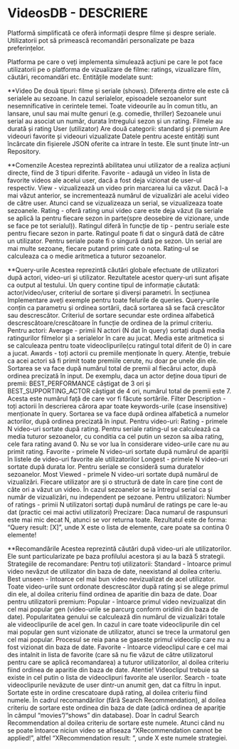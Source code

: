 # VideosDB - DESCRIERE

Platformă simplificată ce oferă informații despre filme și despre seriale.
Utilizatorii pot să primească recomandări personalizate pe baza preferințelor.

Platforma pe care o veți implementa simulează acțiuni pe care le pot face utilizatorii pe o platforma de vizualizare de filme: ratings, vizualizare film, căutări, recomandări etc. Entitățile modelate sunt:

**Video
De două tipuri: filme și seriale (shows). Diferența dintre ele este că serialele au sezoane.
In cazul serialelor, episoadele sezoanelor sunt nesemnificative in cerintele temei.
Toate videourile au în comun titlu, an lansare, unul sau mai multe genuri (e.g. comedie, thriller)
Sezoanele unui serial au asociat un număr, durata întregului sezon și un rating.
Filmele au durată și rating
User (utilizator)
Are două categorii: standard și premium
Are videouri favorite și videouri vizualizate
Datele pentru aceste entități sunt încărcate din fișierele JSON oferite ca intrare în teste. Ele sunt ținute într-un Repository.

**Comenzile
Acestea reprezintă abilitatea unui utilizator de a realiza acțiuni directe, fiind de 3 tipuri diferite.
Favorite - adaugă un video în lista de favorite videos ale acelui user, dacă a fost deja vizionat de user-ul respectiv.
View - vizualizează un video prin marcarea lui ca văzut. Dacă l-a mai văzut anterior, se incrementează numărul de vizualizări ale acelui video de către user. Atunci cand se vizualizeaza un serial, se vizualizeaza toate sezoanele.
Rating - oferă rating unui video care este deja văzut (la seriale se aplică la pentru fiecare sezon in parte(spre deosebire de vizionare, unde se face pe tot serialul)).
Ratingul diferă în funcție de tip - pentru seriale este pentru fiecare sezon in parte.
Ratingul poate fi dat o singură dată de către un utilizator. Pentru seriale poate fi o singură dată pe sezon.
Un serial are mai multe sezoane, fiecare putand primi cate o nota. Rating-ul se calculeaza ca o medie aritmetica a tuturor sezoanelor.

**Query-urile
Acestea reprezintă căutări globale efectuate de utilizatori după actori, video-uri și utilizator. Rezultatele acestor query-uri sunt afișate ca output al testului.
Un query contine tipul de informație căutată: actor/video/user, criteriul de sortare și diverși parametri. În secțiunea Implementare aveți exemple pentru toate felurile de queries. Query-urile conțin ca parametru și ordinea sortării, dacă sortarea să se facă crescător sau descrescător. Criteriul de sortare secundar este ordinea alfabetică descrescătoare/crescătoare în funcție de ordinea de la primul criteriu.
Pentru actori:
  Average - primii N actori (N dat în query) sortați după media ratingurilor filmelor și a serialelor în care au jucat. Media este aritmetica si se calculeaza pentru toate videoclipurile(cu ratingul total diferit de 0) in care a jucat.
  Awards - toți actorii cu premiile menționate în query. Atenție, trebuie ca acei actori să fi primit toate premiile cerute, nu doar pe unele din ele. Sortarea se va face după numărul total de premii al fiecărui actor, după ordinea precizată în input. De exemplu, daca un actor deține doua tipuri de premii: BEST_PERFORMANCE câștigat de 3 ori și BEST_SUPPORTING_ACTOR câștigat de 4 ori, numărul total de premii este 7. Acesta este numărul față de care vor fi făcute sortările.
  Filter Description - toți actorii în descrierea cărora apar toate keywords-urile (case insensitive) menționate în query. Sortarea se va face după ordinea alfabetică a numelor actorilor, după ordinea precizată în input.
Pentru video-uri:
  Rating - primele N video-uri sortate după rating. Pentru seriale rating-ul se calculează ca media tuturor sezoanelor, cu conditia ca cel putin un sezon sa aiba rating, cele fara rating avand 0. Nu se vor lua în considerare video-urile care nu au primit rating.
  Favorite - primele N video-uri sortate după numărul de apariții în listele de video-uri favorite ale utilizatorilor
  Longest - primele N video-uri sortate după durata lor. Pentru seriale se consideră suma duratelor sezoanelor.
  Most Viewed - primele N video-uri sortate după numărul de vizualizări. Fiecare utilizator are și o structură de date în care ține cont de câte ori a văzut un video. În cazul sezoanelor se ia întregul serial ca și număr de vizualizări, nu independent pe sezoane.
Pentru utilizatori:
  Number of ratings - primii N utilizatori sortați după numărul de ratings pe care le-au dat (practic cei mai activi utilizatori)
  Precizare: Daca numarul de raspunsuri este mai mic decat N, atunci se vor returna toate. Rezultatul este de forma: “Query result: [X]”, unde X este o lista de elemente, care poate sa contina 0 elemente!
  
**Recomandările
  Acestea reprezintă căutări după video-uri ale utilizatorilor. Ele sunt particularizate pe baza profilului acestora și au la bază 5 strategii.
Strategiile de recomandare:
  Pentru toți utilizatorii:
    Standard - întoarce primul video nevăzut de utilizator din baza de date, neexistand al doilea criteriu.
    Best unseen - întoarce cel mai bun video nevizualizat de acel utilizator. Toate video-urile sunt ordonate descrescător după rating și se alege primul din ele, al doilea criteriu fiind ordinea de aparitie din baza de date.
  Doar pentru utilizatorii premium:
    Popular - întoarce primul video nevizualizat din cel mai popular gen (video-urile se parcurg conform oridinii din baza de date). Popularitatea genului se calculează din numărul de vizualizări totale ale videoclipurile de acel gen. In cazul in care toate videoclipurile din cel mai popular gen sunt vizionate de utilizator, atunci se trece la urmatorul gen cel mai popular. Procesul se reia pana se gaseste primul videoclip care nu a fost vizionat din baza de date.
    Favorite - întoarce videoclipul care e cel mai des intalnit in lista de favorite (care să nu fie văzut de către utilizatorul pentru care se aplică recomandarea) a tuturor utilizatorilor, al doilea criteriu fiind ordinea de aparitie din baza de date. Atentie! Videoclipul trebuie sa existe in cel putin o lista de videoclipuri favorite ale userilor.
    Search - toate videoclipurile nevăzute de user dintr-un anumit gen, dat ca filtru în input. Sortate este in ordine crescatoare după rating, al doilea criteriu fiind numele.
În cadrul recomandărilor (fără Search Recommendation), al doilea criteriu de sortare este ordinea din baza de date (adică ordinea de apariţie în câmpul “movies”/“shows” din database).
Doar în cadrul Search Recommendation al doilea criteriu de sortare este numele.
Atunci când nu se poate întoarce niciun video se afiseaza “XRecommendation cannot be applied!”, altfel “XRecommendation result: ”, unde X este numele strategiei.

